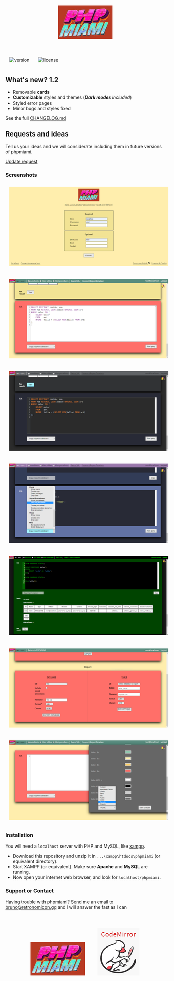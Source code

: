 <p align="center">
  <img src="https://raw.githubusercontent.com/bruneo32/phpmiami/main/res/banner.jpg" alt="logo"/>
</p>
<style>
  img{margin:12px;}
</style>

\
![version](https://img.shields.io/badge/version-1.2-cornflowerblue.svg)
![license](https://img.shields.io/badge/license-CC0-orangered.svg)

## What's new? 1.2

- Removable **cards**
- **Customizable** styles and themes (_**Dark modes** included_)
- Styled error pages
- Minor bugs and styles fixed

See the full [CHANGELOG.md](https://github.com/bruneo32/phpmiami/blob/1.2/CHANGELOG.md)

## Requests and ideas

Tell us your ideas and we will considerate including them in future versions of phpmiami.

[Update request](https://github.com/bruneo32/phpmiami/issues/1)

### Screenshots

![img-01](/screenshots/01.png)

![img-02](/screenshots/02.png)

![img-03](/screenshots/03.png)

![img-04](/screenshots/04.png)

![img-05](/screenshots/05.png)

![img-06](/screenshots/06.png)

![img-07](/screenshots/07.png)


### Installation
You will need a `localhost` server with PHP and MySQL, like [xampp](https://www.apachefriends.org/download.html).

- Download this repository and unzip it in `...\xampp\htdocs\phpmiami` (or equivalent directory).
- Start XAMPP (or equivalent). Make sure **Apache** and **MySQL** are running.
- Now open your internet web browser, and look for `localhost/phpmiami`.


### Support or Contact

Having trouble with phpmiami?
Send me an email to [bruno@retronomicon.gq](mailto:bruno@retronomicon.gq) and I will answer the fast as I can


<br/>
<p align="center">
  <a target="_blank" href="https://bruneo32.github.io/phpmiami/"><img src="https://raw.githubusercontent.com/bruneo32/phpmiami/main/res/banner.jpg" alt=""></a> &ensp;
  <a target="_blank" href="https://codemirror.net"><img src="https://raw.githubusercontent.com/bruneo32/phpmiami/main/res/codemirror.png" alt=""></a>
</p>
